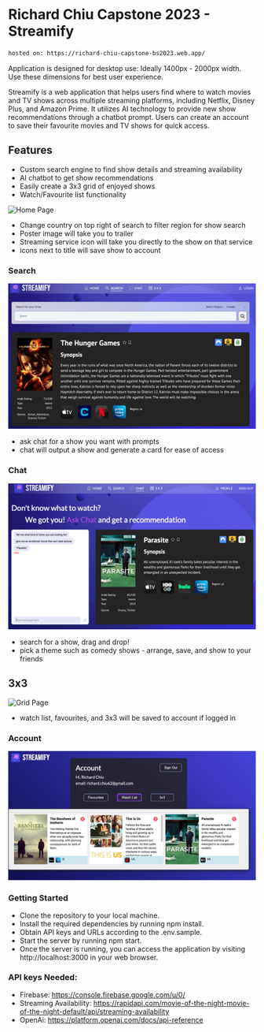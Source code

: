 # Richard Chiu Capstone 2023 - Streamify

```sh
hosted on: https://richard-chiu-capstone-bs2023.web.app/
```

Application is designed for desktop use: Ideally 1400px - 2000px width. Use these dimensions for best user experience.

Streamify is a web application that helps users find where to watch movies and TV shows across multiple streaming platforms, including Netflix, Disney Plus, and Amazon Prime. It utilizes AI technology to provide new show recommendations through a chatbot prompt. Users can create an account to save their favourite movies and TV shows for quick access.

## Features

- Custom search engine to find show details and streaming availability
- AI chatbot to get show recommendations
- Easily create a 3x3 grid of enjoyed shows
- Watch/Favourite list functionality

![Home Page](./public/streamify-pics/home.png)

- Change country on top right of search to filter region for show search
- Poster image will take you to trailer
- Streaming service icon will take you directly to the show on that service
- icons next to title will save show to account

### Search

![Search Page](./public/streamify-pics/search.png)

- ask chat for a show you want with prompts
- chat will output a show and generate a card for ease of access

### Chat

![Chat Page](./public/streamify-pics/chat.png)

- search for a show, drag and drop!
- pick a theme such as comedy shows - arrange, save, and show to your friends

## 3x3

![Grid Page](./public/streamify-pics/grid.png)

- watch list, favourites, and 3x3 will be saved to account if logged in

### Account

![List Page](./public/streamify-pics/list.png)

### Getting Started

- Clone the repository to your local machine.
- Install the required dependencies by running npm install.
- Obtain API keys and URLs according to the .env.sample.
- Start the server by running npm start.
- Once the server is running, you can access the application by visiting http://localhost:3000 in your web browser.

### API keys Needed:

- Firebase: https://console.firebase.google.com/u/0/
- Streaming Availability: https://rapidapi.com/movie-of-the-night-movie-of-the-night-default/api/streaming-availability
- OpenAi: https://platform.openai.com/docs/api-reference
